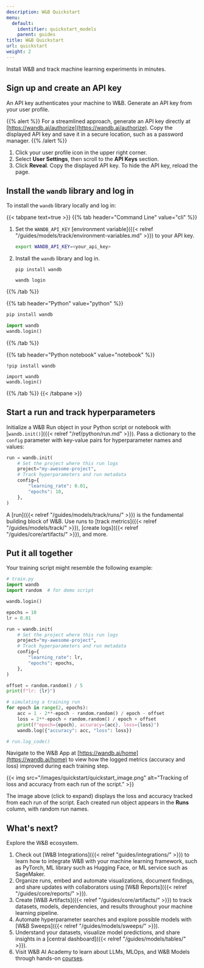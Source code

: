 ```yaml
---
description: W&B Quickstart
menu:
  default:
    identifier: quickstart_models
    parent: guides
title: W&B Quickstart
url: quickstart
weight: 2
---
```

Install W&B and track machine learning experiments in minutes.

## Sign up and create an API key

An API key authenticates your machine to W&B. Generate an API key from your user profile.

{{% alert %}}
For a streamlined approach, generate an API key directly at [https://wandb.ai/authorize](https://wandb.ai/authorize). Copy the displayed API key and save it in a secure location, such as a password manager.
{{% /alert %}}

1. Click your user profile icon in the upper right corner.
2. Select **User Settings**, then scroll to the **API Keys** section.
3. Click **Reveal**. Copy the displayed API key. To hide the API key, reload the page.

## Install the `wandb` library and log in

To install the `wandb` library locally and log in:

{{< tabpane text=true >}}
{{% tab header="Command Line" value="cli" %}}

1. Set the `WANDB_API_KEY` [environment variable]({{< relref "/guides/models/track/environment-variables.md" >}}) to your API key.

    ```bash
    export WANDB_API_KEY=<your_api_key>
    ```

2. Install the `wandb` library and log in.

    ```shell
    pip install wandb

    wandb login
    ```

{{% /tab %}}

{{% tab header="Python" value="python" %}}

```bash
pip install wandb
```
```python
import wandb
wandb.login()
```

{{% /tab %}}

{{% tab header="Python notebook" value="notebook" %}}

```notebook
!pip install wandb

import wandb
wandb.login()
```

{{% /tab %}}
{{< /tabpane >}}

## Start a run and track hyperparameters

Initialize a W&B Run object in your Python script or notebook with [`wandb.init()`]({{< relref "/ref/python/run.md" >}}). Pass a dictionary to the `config` parameter with key-value pairs for hyperparameter names and values:

```python
run = wandb.init(
    # Set the project where this run logs
    project="my-awesome-project",
    # Track hyperparameters and run metadata
    config={
        "learning_rate": 0.01,
        "epochs": 10,
    },
)
```

A [run]({{< relref "/guides/models/track/runs/" >}}) is the fundamental building block of W&B. Use runs to [track metrics]({{< relref "/guides/models/track/" >}}), [create logs]({{< relref "/guides/core/artifacts/" >}}), and more.

## Put it all together

Your training script might resemble the following example:

```python
# train.py
import wandb
import random  # for demo script

wandb.login()

epochs = 10
lr = 0.01

run = wandb.init(
    # Set the project where this run logs
    project="my-awesome-project",
    # Track hyperparameters and run metadata
    config={
        "learning_rate": lr,
        "epochs": epochs,
    },
)

offset = random.random() / 5
print(f"lr: {lr}")

# simulating a training run
for epoch in range(2, epochs):
    acc = 1 - 2**-epoch - random.random() / epoch - offset
    loss = 2**-epoch + random.random() / epoch + offset
    print(f"epoch={epoch}, accuracy={acc}, loss={loss}")
    wandb.log({"accuracy": acc, "loss": loss})

# run.log_code()
```

Navigate to the W&B App at [https://wandb.ai/home](https://wandb.ai/home) to view how the logged metrics (accuracy and loss) improved during each training step.

{{< img src="/images/quickstart/quickstart_image.png" alt="Tracking of loss and accuracy from each run of the script." >}}

The image above (click to expand) displays the loss and accuracy tracked from each run of the script. Each created run object appears in the **Runs** column, with random run names.

## What's next?

Explore the W&B ecosystem.

1. Check out [W&B Integrations]({{< relref "guides/integrations/" >}}) to learn how to integrate W&B with your machine learning framework, such as PyTorch, ML library such as Hugging Face, or ML service such as SageMaker.
2. Organize runs, embed and automate visualizations, document findings, and share updates with collaborators using [W&B Reports]({{< relref "/guides/core/reports/" >}}).
3. Create [W&B Artifacts]({{< relref "/guides/core/artifacts/" >}}) to track datasets, models, dependencies, and results throughout your machine learning pipeline.
4. Automate hyperparameter searches and explore possible models with [W&B Sweeps]({{< relref "/guides/models/sweeps/" >}}).
5. Understand your datasets, visualize model predictions, and share insights in a [central dashboard]({{< relref "/guides/models/tables/" >}}).
6. Visit W&B AI Academy to learn about LLMs, MLOps, and W&B Models through hands-on [courses](https://wandb.me/courses).